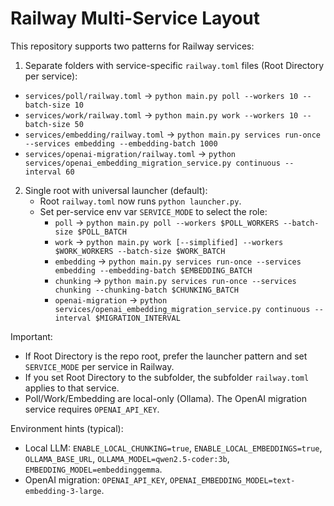 # Railway Multi-Service Layout

This repository supports two patterns for Railway services:

1) Separate folders with service-specific `railway.toml` files (Root Directory per service):

- `services/poll/railway.toml` → `python main.py poll --workers 10 --batch-size 10`
- `services/work/railway.toml` → `python main.py work --workers 10 --batch-size 50`
- `services/embedding/railway.toml` → `python main.py services run-once --services embedding --embedding-batch 1000`
- `services/openai-migration/railway.toml` → `python services/openai_embedding_migration_service.py continuous --interval 60`

2) Single root with universal launcher (default):
   - Root `railway.toml` now runs `python launcher.py`.
   - Set per-service env var `SERVICE_MODE` to select the role:
     - `poll` → `python main.py poll --workers $POLL_WORKERS --batch-size $POLL_BATCH`
     - `work` → `python main.py work [--simplified] --workers $WORK_WORKERS --batch-size $WORK_BATCH`
     - `embedding` → `python main.py services run-once --services embedding --embedding-batch $EMBEDDING_BATCH`
     - `chunking` → `python main.py services run-once --services chunking --chunking-batch $CHUNKING_BATCH`
     - `openai-migration` → `python services/openai_embedding_migration_service.py continuous --interval $MIGRATION_INTERVAL`

Important:
- If Root Directory is the repo root, prefer the launcher pattern and set `SERVICE_MODE` per service in Railway.
- If you set Root Directory to the subfolder, the subfolder `railway.toml` applies to that service.
- Poll/Work/Embedding are local-only (Ollama). The OpenAI migration service requires `OPENAI_API_KEY`.

Environment hints (typical):
- Local LLM: `ENABLE_LOCAL_CHUNKING=true`, `ENABLE_LOCAL_EMBEDDINGS=true`, `OLLAMA_BASE_URL`, `OLLAMA_MODEL=qwen2.5-coder:3b`, `EMBEDDING_MODEL=embeddinggemma`.
- OpenAI migration: `OPENAI_API_KEY`, `OPENAI_EMBEDDING_MODEL=text-embedding-3-large`.

